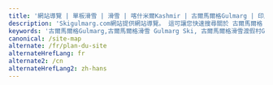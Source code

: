 ```yaml
---
title: '網站導覽 | 單板滑雪 | 滑雪 | 喀什米爾Kashmir | 古爾馬爾格Gulmarg | 印度India | Skigulmarg.com'
description: 'Skigulmarg.com網站提供網站導覽。 這可讓您快速搜尋關於 古爾馬爾格 Gulmarg 滑雪 / 單板滑雪、酒店預訂、全包滑雪套餐設備租賃及直升機滑雪預訂....等的解答。'
keywords: '古爾馬爾格Gulmarg,古爾馬爾格滑雪 Gulmarg Ski, 古爾馬爾格滑雪渡假村Gulmarg Ski Resort, 喀什米爾滑雪Skiing in the Himalayas, 印度滑雪Skiing in India, 喜馬拉雅Himalaya, 喀什米爾Kashmir, Skigulmarg.com'
canonical: /site-map
alternate: /fr/plan-du-site
alternateHrefLang: fr
alternate2: /cn
alternateHrefLang2: zh-hans
---
```


